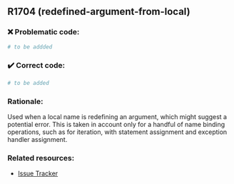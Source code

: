## R1704 (redefined-argument-from-local)

### :x: Problematic code:

```python
# to be addded
```

### :heavy_check_mark: Correct code:

```python
# to be added
```

### Rationale:

Used when a local name is redefining an argument, which might suggest a
potential error. This is taken in account only for a handful of name binding
operations, such as for iteration, with statement assignment and exception
handler assignment.

### Related resources:

- [Issue Tracker](https://github.com/PyCQA/pylint/issues?q=is%3Aissue+%22redefined-argument-from-local%22+OR+%22R1704%22)
